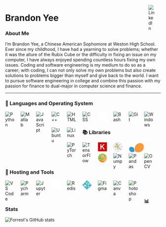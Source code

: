 [<img align="right" alt="LinkedIn" width="20px" style="padding-right:20px;" src="https://devicon-website.vercel.app/api/linkedin/original.svg" />](https://www.linkedin.com/in/brandon-yee-0b335a284/)

# Brandon Yee


### About Me

I’m Brandon Yee, a Chinese American Sophomore at Weston High School. Ever since my childhood, I have had a yearning to solve problems; whether it was the allure of the Rubix Cube or the difficulty in fixing an issue on my computer, I have always enjoyed spending countless hours fixing my own issues. Coding and software engineering is my medium to do so as a career; with coding, I can not only solve my own problems but also create solutions to problems bigger than myself and give back to the world. I want to pursue software engineering in college and combine this passion with my passion for finance to dual-major in computer science and finance.

---
### 🧰 Languages and Operating System

<img align="left" alt="Python" width="30px" style="padding-right:20px;" src="https://cdn.jsdelivr.net/gh/devicons/devicon/icons/python/python-plain.svg" />
<img align="left" alt="Matlab" width="30px" style="padding-right:20px;" src="https://devicon-website.vercel.app/api/matlab/original.svg" />
<img align="left" alt="JavaScript" width="30px" style="padding-right:20px;" src="https://cdn.jsdelivr.net/gh/devicons/devicon/icons/javascript/javascript-plain.svg" />
<img align="left" alt="C++" width="30px" style="padding-right:20px;" src="https://devicon-website.vercel.app/api/cplusplus/original.svg" />
<img align="left" alt="HTML" width="30px" style="padding-right:20px;" src="https://cdn.jsdelivr.net/gh/devicons/devicon/icons/html5/html5-plain.svg" />
<img align="left" alt="CSS" width="30px" style="padding-right:20px;" src="https://cdn.jsdelivr.net/gh/devicons/devicon/icons/css3/css3-plain.svg" />
<img align="left" alt="Markdown" width="30px" style="padding-right:20px;" src="icons8-markdown-50.png" />
<img align="left" alt="Bash" width="30px" style="padding-right:20px;" src="https://cdn.jsdelivr.net/gh/devicons/devicon/icons/bash/bash-original.svg" />
<img align="left" alt="Git" width="30px" style="padding-right:20px;" src="https://cdn.jsdelivr.net/gh/devicons/devicon/icons/git/git-original.svg" />
<img align="left" alt="Windows" width="30px" style="padding-right:20px;" src="https://devicon-website.vercel.app/api/windows8/original.svg" />
<img align="left" alt="Ubuntu" width="30px" style="padding-right:20px;" src="https://devicon-website.vercel.app/api/ubuntu/plain.svg" />
<img align="left" alt="Linux" width="30px" style="padding-right:20px;" src="https://cdn.jsdelivr.net/gh/devicons/devicon/icons/linux/linux-original.svg" />
<br />

# 

### 📚 Libraries 
<img align="left" alt="PyTorch" width="30px" style="padding-right:20px;" src="https://devicon-website.vercel.app/api/pytorch/original.svg" />
<img align="left" alt="TensorFlow" width="30px" style="padding-right:20px;" src="https://devicon-website.vercel.app/api/tensorflow/original.svg" />
<img align="left" alt="Keras" width="30px" style="padding-right:20px;" src="images (2).png" />
<img align="left" alt="Matplotlib" width="30px" style="padding-right:20px;" src="1200px-Matplotlib_icon.svg.png" />
<img align="left" alt="Scikit-Learn" width="50px" style="padding-right:20px;" src="6509efddfa9968dfc2e4a59c_scikit-learn-logo-notext-1.png" />
<img align="left" alt="Scikit-Image" width="30px" style="padding-right:20px;" src="logo (1).png" />
<img align="left" alt="Numpy" width="30px" style="padding-right:20px;" src="https://devicon-website.vercel.app/api/numpy/original.svg" />
<img align="left" alt="Pandas" width="30px" style="padding-right:20px;" src="favicon_white.ico" />
<img align="left" alt="OpenCV" width="30px" style="padding-right:20px;" src="https://devicon-website.vercel.app/api/opencv/original.svg" />
<br />

# 

### 🔧 Hosting and Tools
<img align="left" alt="VS Code" width="30px" style="padding-right:20px;" src="https://devicon-website.vercel.app/api/vscode/original.svg" />
<img align="left" alt="Pycharm" width="30px" style="padding-right:20px;" src="https://devicon-website.vercel.app/api/pycharm/original.svg" />
<img align="left" alt="Jupyter" width="30px" style="padding-right:20px;" src="https://devicon-website.vercel.app/api/jupyter/original.svg" />
<img align="left" alt="GitHub" width="30px" style="padding-right:20px;" src="icons8-github-64.png" />
<img align="left" alt="Redis" width="30px" style="padding-right:20px;" src="https://devicon-website.vercel.app/api/redis/original.svg" />
<img align="left" alt="Netlify" width="30px" style="padding-right:20px;" src="netlify-icon-511x512-idkvcd89.png" />
<img align="left" alt="Figma" width="30px" style="padding-right:20px;" src="https://devicon-website.vercel.app/api/figma/original.svg" />
<img align="left" alt="Canva" width="30px" style="padding-right:20px;" src="https://devicon-website.vercel.app/api/canva/original.svg" />
<img align="left" alt="Photoshop" width="30px" style="padding-right:20px;" src="https://devicon-website.vercel.app/api/photoshop/plain.svg" />
<br />

#

### 📊 Stats

![Forrest's GitHub stats](https://github-readme-stats.vercel.app/api?username=brandonyee-cs&show_icons=true&theme=gruvbox)

#


